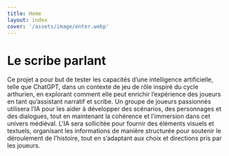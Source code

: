```yaml
---
title: Home
layout: index
cover: '/assets/image/enter.webp'
---
```


# Le scribe parlant
Ce projet a pour but de tester les capacités d’une
intelligence artificielle, telle que
ChatGPT, dans un contexte de jeu de rôle inspiré du
cycle arthurien, en
explorant comment elle peut enrichir l’expérience
des joueurs en tant qu’assistant
narratif et scribe. Un groupe de joueurs passionnés
utilisera l’IA pour les aider
à développer des scénarios, des personnages et des
dialogues, tout en maintenant la
cohérence et l'immersion dans cet univers médiéval.
L'IA sera sollicitée pour
fournir des éléments visuels et textuels,
organisant les informations de manière
structurée pour soutenir le déroulement de
l’histoire, tout en s’adaptant aux choix
et directions pris par les joueurs.